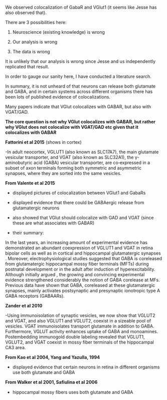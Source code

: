 We observed colocalization of GabaR and VGlut1 (it seems like Jesse has also observed that).

There are 3 possibilities here: 

1. Neuroscience (existing knowledge) is wrong 

2. Our analysis is wrong

3. The data is wrong

It is unlikely that our analysis is wrong since Jesse and us independently replicated that result. 

In order to gauge our sanity here, I have conducted a literature search. 

In summary, it is not unheard of that neurons can release both glutamate and GABA, and in certain systems across different organisms there has been lots of published evidence of colocalizations. 

Many papers indicate that VGlut colocalizes with GABAR, but also with VGAT/GAD.

**The core question is not why VGlut colocalizes with GABAR, but rather why VGlut does not colocalize with VGAT/GAD etc given that it colocalizes with GABAR**

**Fattorini et al 2015** (shows in cortex)

-In adult neocortex, VGLUT1 (also known as SLC17A7), the main glutamate vesicular transporter, and VGAT (also known as SLC32A1), the γ‐aminobutyric acid (GABA) vesicular transporter, are co‐expressed in a subset of axon terminals forming both symmetric and asymmetric synapses, where they are sorted into the same vesicles. 


**From Valente et al 2015**

- displayed pictures of colocalization between VGlut1 and GabaRs 

- displayed evidence that there could be GABAergic release from glutamatergic neurons
 
- also showed that VGlut should colocalize with GAD and VGAT (since these are what associates with GABAR)

- their summary: 

In the last years, an increasing amount of experimental evidence has demonstrated an abundant coexpression
of VGLUT1 and VGAT in retina bipolar cells as well as in cortical and hippocampal glutamatergic synapses
. Moreover, electrophysiological studies suggested that  GABA is coreleased from glutamatergic hippocampal 
mossy fiber terminals (MFTs) during postnatal development or in the adult after induction of hyperexcitability. 
Although initially argued , the growing and convincing experimental evidence  strengthened considerably the notion of GABA
corelease at MFs. Previous data have shown that GABA, coreleased at these glutamatergic synapses, mainly activates postsynaptic
 and presynaptic ionotropic type A GABA receptors (GABAARs).
 
 **Zander et al 2010**
 
 -Using immunoisolation of synaptic vesicles, we now show that VGLUT2 and VGAT, and also VGLUT1 and VGLUT2, coexist in a sizeable pool of vesicles. VGAT immunoisolates transport glutamate in addition to GABA. Furthermore, VGLUT activity enhances uptake of GABA and monoamines. Postembedding immunogold double labeling revealed that VGLUT1, VGLUT2, and VGAT coexist in mossy fiber terminals of the hippocampal CA3 area. 
 
**From Kao et al 2004, Yang and Yazulla, 1994**

- displayed evidence that certain neurons in retina in different organisms use both glutamate and GABA


**From Walker et al 2001, Safiulina et al 2006**

- hippocampal mossy ﬁbers uses both glutamate and GABA
